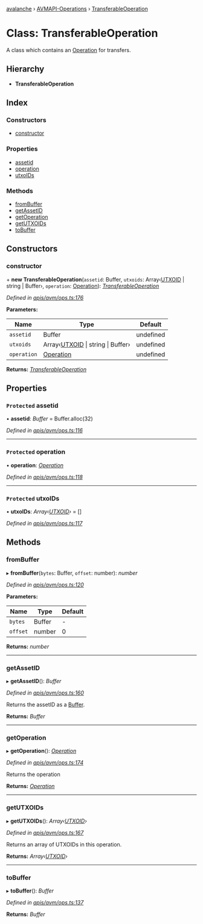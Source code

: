[avalanche](../README.md) › [AVMAPI-Operations](../modules/avmapi_operations.md) › [TransferableOperation](avmapi_operations.transferableoperation.md)

# Class: TransferableOperation

A class which contains an [Operation](avmapi_operations.operation.md) for transfers.

## Hierarchy

* **TransferableOperation**

## Index

### Constructors

* [constructor](avmapi_operations.transferableoperation.md#constructor)

### Properties

* [assetid](avmapi_operations.transferableoperation.md#protected-assetid)
* [operation](avmapi_operations.transferableoperation.md#protected-operation)
* [utxoIDs](avmapi_operations.transferableoperation.md#protected-utxoids)

### Methods

* [fromBuffer](avmapi_operations.transferableoperation.md#frombuffer)
* [getAssetID](avmapi_operations.transferableoperation.md#getassetid)
* [getOperation](avmapi_operations.transferableoperation.md#getoperation)
* [getUTXOIDs](avmapi_operations.transferableoperation.md#getutxoids)
* [toBuffer](avmapi_operations.transferableoperation.md#tobuffer)

## Constructors

###  constructor

\+ **new TransferableOperation**(`assetid`: Buffer, `utxoids`: Array‹[UTXOID](avmapi_types.utxoid.md) | string | Buffer›, `operation`: [Operation](avmapi_operations.operation.md)): *[TransferableOperation](avmapi_operations.transferableoperation.md)*

*Defined in [apis/avm/ops.ts:176](https://github.com/ava-labs/avalanche.js/blob/3888064/src/apis/avm/ops.ts#L176)*

**Parameters:**

Name | Type | Default |
------ | ------ | ------ |
`assetid` | Buffer | undefined |
`utxoids` | Array‹[UTXOID](avmapi_types.utxoid.md) &#124; string &#124; Buffer› | undefined |
`operation` | [Operation](avmapi_operations.operation.md) | undefined |

**Returns:** *[TransferableOperation](avmapi_operations.transferableoperation.md)*

## Properties

### `Protected` assetid

• **assetid**: *Buffer* = Buffer.alloc(32)

*Defined in [apis/avm/ops.ts:116](https://github.com/ava-labs/avalanche.js/blob/3888064/src/apis/avm/ops.ts#L116)*

___

### `Protected` operation

• **operation**: *[Operation](avmapi_operations.operation.md)*

*Defined in [apis/avm/ops.ts:118](https://github.com/ava-labs/avalanche.js/blob/3888064/src/apis/avm/ops.ts#L118)*

___

### `Protected` utxoIDs

• **utxoIDs**: *Array‹[UTXOID](avmapi_types.utxoid.md)›* = []

*Defined in [apis/avm/ops.ts:117](https://github.com/ava-labs/avalanche.js/blob/3888064/src/apis/avm/ops.ts#L117)*

## Methods

###  fromBuffer

▸ **fromBuffer**(`bytes`: Buffer, `offset`: number): *number*

*Defined in [apis/avm/ops.ts:120](https://github.com/ava-labs/avalanche.js/blob/3888064/src/apis/avm/ops.ts#L120)*

**Parameters:**

Name | Type | Default |
------ | ------ | ------ |
`bytes` | Buffer | - |
`offset` | number | 0 |

**Returns:** *number*

___

###  getAssetID

▸ **getAssetID**(): *Buffer*

*Defined in [apis/avm/ops.ts:160](https://github.com/ava-labs/avalanche.js/blob/3888064/src/apis/avm/ops.ts#L160)*

Returns the assetID as a [Buffer](https://github.com/feross/buffer).

**Returns:** *Buffer*

___

###  getOperation

▸ **getOperation**(): *[Operation](avmapi_operations.operation.md)*

*Defined in [apis/avm/ops.ts:174](https://github.com/ava-labs/avalanche.js/blob/3888064/src/apis/avm/ops.ts#L174)*

Returns the operation

**Returns:** *[Operation](avmapi_operations.operation.md)*

___

###  getUTXOIDs

▸ **getUTXOIDs**(): *Array‹[UTXOID](avmapi_types.utxoid.md)›*

*Defined in [apis/avm/ops.ts:167](https://github.com/ava-labs/avalanche.js/blob/3888064/src/apis/avm/ops.ts#L167)*

Returns an array of UTXOIDs in this operation.

**Returns:** *Array‹[UTXOID](avmapi_types.utxoid.md)›*

___

###  toBuffer

▸ **toBuffer**(): *Buffer*

*Defined in [apis/avm/ops.ts:137](https://github.com/ava-labs/avalanche.js/blob/3888064/src/apis/avm/ops.ts#L137)*

**Returns:** *Buffer*
